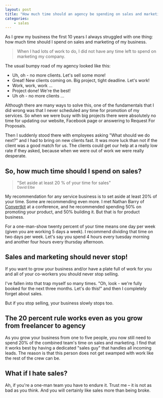 ```yaml
---
layout: post
title: "How much time should an agency be spending on sales and marketing?"
categories:
    - sales
---
```


As I grew my business the first 10 years I always struggled with one thing: how much time should I spend on sales and marketing of my business.

> When I had lots of work to do, I did not have any time
> left to spend on marketing my company.

The usual bumpy road of my agency looked like this:

 * Uh, oh - no more clients. Let's sell some more!
 * Great! New clients coming on. Big project, tight deadline. Let's work!
 * Work, work, work ...
 * Project done! We're the best!
 * Uh oh - no more clients ...

Although there are many ways to solve this, one of the fundamentals that I did wrong was that I never scheduled any time for promotion of my services. So when we were busy with big projects there were absolutely no time for updating our website, Facebook page or answering to Request For Proposals.

Then I suddenly stood there with employees asking "What should we do next?" and I had to bring on new clients fast. It was more luck than not if the client was a good match for us. The clients could get our help at a really low rate if they asked, because when we were out of work we were really desperate.

## So, how much time should I spend on sales?

> "Set aside at least 20 % of your time for sales"<br> <small>David Elbe</small>

My recommendation for any service business is to set aside at least 20% of your time.
Some are recommending even more. I met Nathan Barry of <a href="http://convertkit.com/">Convertkit</a> at a conference, and he recommended spending 50% on promoting your product, and 50% building it. But that is for product business.

For a one-man-show twenty percent of your time means one day per week (given you are working 5 days a week). I recommend dividing that time on two days per week. Let's say you spend 4 hours every tuesday morning and another four hours every thursday afternoon.

## Sales and marketing should never stop!

If you want to grow your business and/or have a plate full of work
for you and all of your co-workers you should never stop selling.

I've fallen into that trap myself so many times. "Oh, look - we're fully booked for the next three months. Let's do this!" and then I completely forget about sales.

But if you stop selling, your business slowly stops too.

## The 20 percent rule works even as you grow from freelancer to agency

As you grow your business from one to five people, you now still need to spend 20% of the combined team's time on sales and marketing. I find that it works best by having a dedicated "sales guy" that handles all incoming leads. The reason is that this person does not get swamped with work like the rest of the crew can be.

## What if I hate sales?

Ah, if you're a one-man team you have to endure it. Trust me – it is not as bad as you think. And you will certainly like sales more than being broke.
